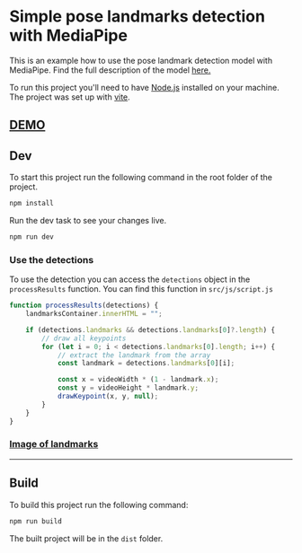 # Simple pose landmarks detection with MediaPipe

This is an example how to use the pose landmark detection model with MediaPipe. Find the full description of the model [here.](https://ai.google.dev/edge/mediapipe/solutions/vision/pose_landmarker)

To run this project you'll need to have [Node.js](https://nodejs.org/en) installed on your machine. The project was set up with [vite](https://vite.dev/).

## [DEMO](http://pld.tdbr.xyz/)

## Dev

To start this project run the following command in the root folder of the project.

```bash
npm install
```

Run the dev task to see your changes live.

```bash
npm run dev
```

### Use the detections

To use the detection you can access the `detections` object in the `processResults` function. You can find this function in `src/js/script.js`

```javascript
function processResults(detections) {
    landmarksContainer.innerHTML = "";

    if (detections.landmarks && detections.landmarks[0]?.length) {
        // draw all keypoints
        for (let i = 0; i < detections.landmarks[0].length; i++) {
            // extract the landmark from the array
            const landmark = detections.landmarks[0][i];

            const x = videoWidth * (1 - landmark.x);
            const y = videoHeight * landmark.y;
            drawKeypoint(x, y, null);
        }
    }
}
```

### [Image of landmarks](https://ai.google.dev/static/edge/mediapipe/images/solutions/pose_landmarks_index.png)

---

## Build

To build this project run the following command:

```bash
npm run build
```

The built project will be in the `dist` folder.
